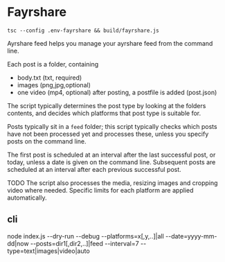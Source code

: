 # Fayrshare

```
tsc --config .env-fayrshare && build/fayrshare.js
```

Ayrshare feed helps you manage your ayrshare
feed from the command line.

Each post is a folder, containing
- body.txt (txt, required)
- images (png,jpg,optional)
- one video (mp4, optional)
after posting, a postfile is added (post.json)

The script typically determines the post type 
by looking at the folders contents,
and decides which platforms that post type
is suitable for.

Posts typically sit in a `feed` folder;
this script typically checks which posts 
have not been processed yet and processes
these, unless you specify posts on the
command line.

The first post is scheduled at an interval
after the last successful post, or today,
unless a date is given on the command line.
Subsequent posts are scheduled at an interval
after each previous successful post.

TODO
The script also processes the media, resizing
images and cropping video where needed. Specific
limits for each platform are applied automatically.

## cli

node index.js 
  --dry-run
  --debug
  --platforms=x[,y,..]|all 
  --date=yyyy-mm-dd|now
  --posts=dir1[,dir2,..]|feed
  --interval=7
  --type=text|images|video|auto



